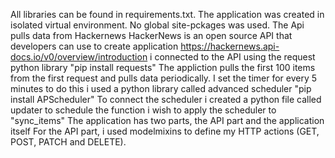 All libraries can be found in requirements.txt. The application was created in isolated virtual environment. No global site-pckages was used.
The Api pulls data from Hackernews
HackerNews is an open source API that developers can use to create application https://hackernews.api-docs.io/v0/overview/introduction
i connected to the API using the request python library "pip install requests"
The appliction pulls the first 100 items from the first request and pulls data periodically. I set the timer for every 5 minutes
to do this i used a python library called advanced scheduler "pip install APScheduler"
To connect the scheduler
i created a python file called updater to schedule the function i wish to apply the scheduler to "sync_items"
The application has two parts, the API part and the application itself
For the API part, i used modelmixins to define my HTTP actions (GET, POST, PATCH and DELETE).
